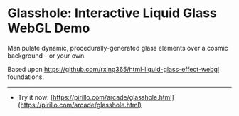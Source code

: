 
# Glasshole: Interactive Liquid Glass WebGL Demo

Manipulate dynamic, procedurally-generated glass elements over a cosmic background - or your own.

Based upon https://github.com/rxing365/html-liquid-glass-effect-webgl foundations.

---

* Try it now: [https://pirillo.com/arcade/glasshole.html](https://pirillo.com/arcade/glasshole.html)
